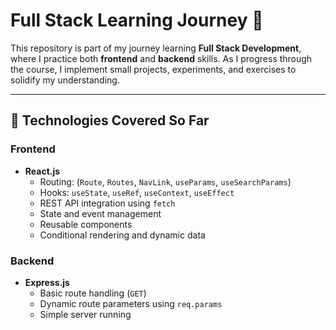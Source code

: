 # Full Stack Learning Journey 🚀

This repository is part of my journey learning **Full Stack Development**, where I practice both **frontend** and **backend** skills. 
As I progress through the course, I implement small projects, experiments, and exercises to solidify my understanding.

---

## 🧠 Technologies Covered So Far

### Frontend
- **React.js**
  - Routing: (`Route`, `Routes`, `NavLink`, `useParams`, `useSearchParams`)
  - Hooks: `useState`, `useRef`, `useContext`, `useEffect`
  - REST API integration using `fetch`
  - State and event management
  - Reusable components
  - Conditional rendering and dynamic data

### Backend
- **Express.js**
  - Basic route handling (`GET`)
  - Dynamic route parameters using `req.params`
  - Simple server running
